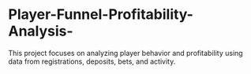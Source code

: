 # Player-Funnel-Profitability-Analysis-
This project focuses on analyzing player behavior and profitability using data from registrations, deposits, bets, and activity.  
